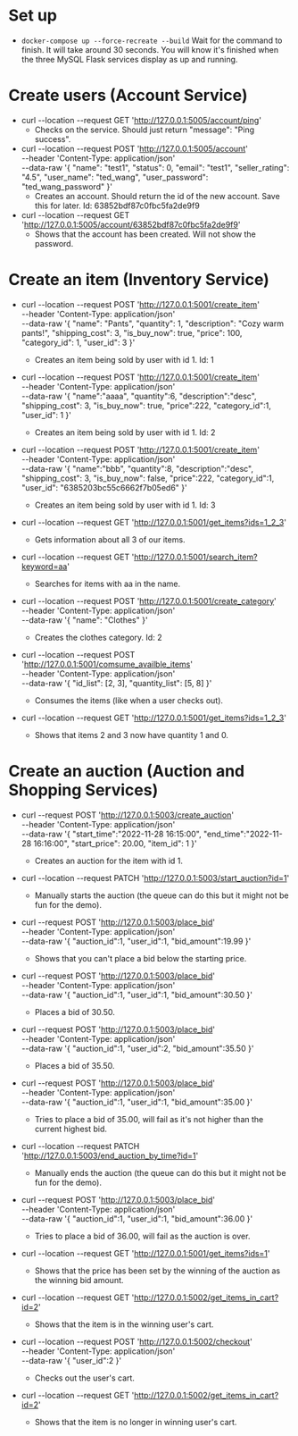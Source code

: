 # Set up

- `docker-compose up --force-recreate --build`
  Wait for the command to finish. It will take around 30 seconds. You will know it's finished when the three MySQL Flask services display as up and running.

# Create users (Account Service)

- curl --location --request GET 'http://127.0.0.1:5005/account/ping'
  - Checks on the service. Should just return "message": "Ping success".
- curl --location --request POST 'http://127.0.0.1:5005/account' \
  --header 'Content-Type: application/json' \
  --data-raw '{
  "name": "test1",
  "status": 0,
  "email": "test1",
  "seller_rating": "4.5",
  "user_name": "ted_wang",
  "user_password": "ted_wang_password"
  }'
  - Creates an account. Should return the id of the new account. Save this for later. Id: 63852bdf87c0fbc5fa2de9f9
- curl --location --request GET 'http://127.0.0.1:5005/account/63852bdf87c0fbc5fa2de9f9'
  - Shows that the account has been created. Will not show the password.

# Create an item (Inventory Service)

- curl --location --request POST 'http://127.0.0.1:5001/create_item' \
   --header 'Content-Type: application/json' \
   --data-raw '{
  "name": "Pants",
  "quantity": 1,
  "description": "Cozy warm pants!",
  "shipping_cost": 3,
  "is_buy_now": true,
  "price": 100,
  "category_id": 1,
  "user_id": 3
  }'
  - Creates an item being sold by user with id 1. Id: 1
- curl --location --request POST 'http://127.0.0.1:5001/create_item' \
  --header 'Content-Type: application/json' \
  --data-raw '{
  "name":"aaaa",
  "quantity":6,
  "description":"desc",
  "shipping_cost": 3,
  "is_buy_now": true,
  "price":222,
  "category_id":1,
  "user_id": 1
  }'
  - Creates an item being sold by user with id 1. Id: 2
- curl --location --request POST 'http://127.0.0.1:5001/create_item' \
  --header 'Content-Type: application/json' \
  --data-raw '{
  "name":"bbb",
  "quantity":8,
  "description":"desc",
  "shipping_cost": 3,
  "is_buy_now": false,
  "price":222,
  "category_id":1,
  "user_id": "6385203bc55c6662f7b05ed6"
  }'

  - Creates an item being sold by user with id 1. Id: 3

- curl --location --request GET 'http://127.0.0.1:5001/get_items?ids=1_2_3'

  - Gets information about all 3 of our items.

- curl --location --request GET 'http://127.0.0.1:5001/search_item?keyword=aa'

  - Searches for items with aa in the name.

- curl --location --request POST 'http://127.0.0.1:5001/create_category' \
  --header 'Content-Type: application/json' \
  --data-raw '{
  "name": "Clothes"
  }'

  - Creates the clothes category. Id: 2

- curl --location --request POST 'http://127.0.0.1:5001/comsume_availble_items' \
   --header 'Content-Type: application/json' \
   --data-raw '{
  "id_list": [2, 3],
  "quantity_list": [5, 8]
  }'

  - Consumes the items (like when a user checks out).

- curl --location --request GET 'http://127.0.0.1:5001/get_items?ids=1_2_3'
  - Shows that items 2 and 3 now have quantity 1 and 0.

# Create an auction (Auction and Shopping Services)

- curl --request POST 'http://127.0.0.1:5003/create_auction' \
   --header 'Content-Type: application/json' \
   --data-raw '{
  "start_time":"2022-11-28 16:15:00",
  "end_time":"2022-11-28 16:16:00",
  "start_price": 20.00,
  "item_id": 1
  }'

  - Creates an auction for the item with id 1.

- curl --location --request PATCH 'http://127.0.0.1:5003/start_auction?id=1'

  - Manually starts the auction (the queue can do this but it might not be fun for the demo).

- curl --request POST 'http://127.0.0.1:5003/place_bid' \
   --header 'Content-Type: application/json' \
   --data-raw '{
  "auction_id":1,
  "user_id":1,
  "bid_amount":19.99
  }'

  - Shows that you can't place a bid below the starting price.

- curl --request POST 'http://127.0.0.1:5003/place_bid' \
   --header 'Content-Type: application/json' \
   --data-raw '{
  "auction_id":1,
  "user_id":1,
  "bid_amount":30.50
  }'

  - Places a bid of 30.50.

- curl --request POST 'http://127.0.0.1:5003/place_bid' \
  --header 'Content-Type: application/json' \
  --data-raw '{
  "auction_id":1,
  "user_id":2,
  "bid_amount":35.50
  }'

  - Places a bid of 35.50.

- curl --request POST 'http://127.0.0.1:5003/place_bid' \
   --header 'Content-Type: application/json' \
   --data-raw '{
  "auction_id":1,
  "user_id":1,
  "bid_amount":35.00
  }'

  - Tries to place a bid of 35.00, will fail as it's not higher than the current highest bid.

- curl --location --request PATCH 'http://127.0.0.1:5003/end_auction_by_time?id=1'

  - Manually ends the auction (the queue can do this but it might not be fun for the demo).

- curl --request POST 'http://127.0.0.1:5003/place_bid' \
   --header 'Content-Type: application/json' \
   --data-raw '{
  "auction_id":1,
  "user_id":1,
  "bid_amount":36.00
  }'

  - Tries to place a bid of 36.00, will fail as the auction is over.

- curl --location --request GET 'http://127.0.0.1:5001/get_items?ids=1'

  - Shows that the price has been set by the winning of the auction as the winning bid amount.

- curl --location --request GET 'http://127.0.0.1:5002/get_items_in_cart?id=2'

  - Shows that the item is in the winning user's cart.

- curl --location --request POST 'http://127.0.0.1:5002/checkout' \
   --header 'Content-Type: application/json' \
   --data-raw '{
  "user_id":2
  }'

  - Checks out the user's cart.

- curl --location --request GET 'http://127.0.0.1:5002/get_items_in_cart?id=2'
  - Shows that the item is no longer in winning user's cart.
